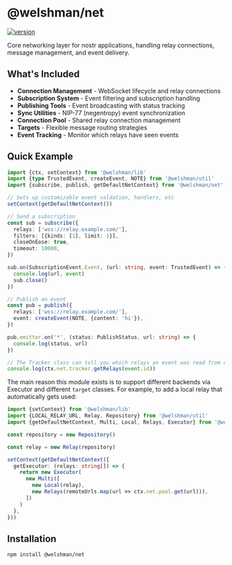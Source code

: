 # @welshman/net

[![version](https://badgen.net/npm/v/@welshman/net)](https://npmjs.com/package/@welshman/net)

Core networking layer for nostr applications, handling relay connections, message management, and event delivery.

## What's Included

- **Connection Management** - WebSocket lifecycle and relay connections
- **Subscription System** - Event filtering and subscription handling
- **Publishing Tools** - Event broadcasting with status tracking
- **Sync Utilities** - NIP-77 (negentropy) event synchronization
- **Connection Pool** - Shared relay connection management
- **Targets** - Flexible message routing strategies
- **Event Tracking** - Monitor which relays have seen events

## Quick Example

```typescript
import {ctx, setContext} from '@welshman/lib'
import {type TrustedEvent, createEvent, NOTE} from '@welshman/util'
import {subscribe, publish, getDefaultNetContext} from '@welshman/net'

// Sets up customizable event valdation, handlers, etc
setContext(getDefaultNetContext())

// Send a subscription
const sub = subscribe({
  relays: ['wss://relay.example.com/'],
  filters: [{kinds: [1], limit: 1}],
  closeOnEose: true,
  timeout: 10000,
})

sub.on(SubscriptionEvent.Event, (url: string, event: TrustedEvent) => {
  console.log(url, event)
  sub.close()
})

// Publish an event
const pub = publish({
  relays: ['wss://relay.example.com/'],
  event: createEvent(NOTE, {content: 'hi'}),
})

pub.emitter.on('*', (status: PublishStatus, url: string) => {
  console.log(status, url)
})

// The Tracker class can tell you which relays an event was read from or published to
console.log(ctx.net.tracker.getRelays(event.id))
```

The main reason this module exists is to support different backends via Executor and different `target` classes. For example, to add a local relay that automatically gets used:

```typescript
import {setContext} from '@welshman/lib'
import {LOCAL_RELAY_URL, Relay, Repository} from '@welshman/util'
import {getDefaultNetContext, Multi, Local, Relays, Executor} from '@welshman/net'

const repository = new Repository()

const relay = new Relay(repository)

setContext(getDefaultNetContext({
  getExecutor: (relays: string[]) => {
    return new Executor(
      new Multi([
        new Local(relay),
        new Relays(remoteUrls.map(url => ctx.net.pool.get(url))),
      ])
    )
  },
}))
```

## Installation

```bash
npm install @welshman/net
```
